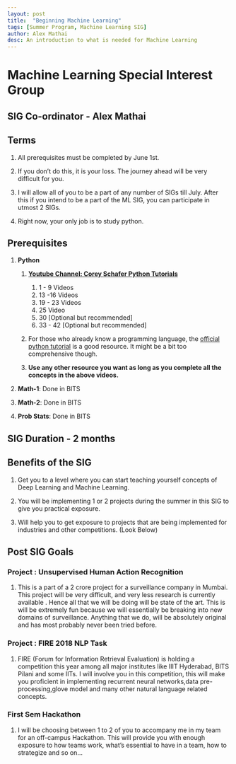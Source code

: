 ```yaml
---
layout: post
title:  "Beginning Machine Learning"
tags: [Summer Program, Machine Learning SIG]
author: Alex Mathai
desc: An introduction to what is needed for Machine Learning
---
```


# Machine Learning Special Interest Group

## SIG Co-ordinator - Alex Mathai

## Terms
1. All prerequisites must be completed by June 1st.

2. If you don’t do this, it is your loss. The journey ahead will be very difficult for you.

3. I will allow all of you to be a part of any number of SIGs till July.  After this if you intend to be a part of the ML SIG, you can participate in utmost 2 SIGs.

4. Right now, your only job is to study python. 

## Prerequisites 
1.  **Python** 
  
    1.  **[Youtube Channel: Corey Schafer Python Tutorials](https://www.youtube.com/playlist?list=PL-osiE80TeTt2d9bfVyTiXJA-UTHn6WwU)**
        1. 1 - 9 Videos
        2. 13 -16 Videos
        3. 19 - 23 Videos
        4. 25 Video
        5. 30 [Optional but recommended]
        6. 33 - 42  [Optional but recommended]

    2.  For those who already know a programming language, the
        [official python tutorial](https://docs.python.org/3/tutorial/) is a good resource.
        It might be a bit too comprehensive though.

    3.  **Use any other resource you want as long as you complete all the concepts in the above videos.**

2. **Math-1**: Done in BITS

3. **Math-2**: Done in BITS

4. **Prob Stats**: Done in BITS

## SIG Duration - 2 months

## Benefits of the SIG  
1. Get you to a level where you can start teaching yourself concepts of Deep Learning and Machine Learning.

2. You will be implementing 1 or 2 projects during the summer in this SIG to give you practical exposure.

3. Will help you to get exposure to projects that are being implemented for industries and other competitions.  (Look Below)


## Post SIG Goals 

### Project : Unsupervised Human Action Recognition
1. This is a part of a 2 crore project for a surveillance company in Mumbai.  This project will be very difficult, and very less research is currently available .  Hence all that we will be doing will be state of the art.  This is will be extremely fun because we will essentially be breaking into new domains of surveillance.  Anything that we do, will be absolutely original and has most probably never been tried before.
 
### Project : FIRE 2018 NLP Task 
1. FIRE (Forum for Information Retrieval Evaluation) is holding a competition this year among all major institutes like IIIT Hyderabad, BITS Pilani and some IITs.  I will involve you in this competition, this will make you proficient in implementing recurrent neural networks,data pre-processing,glove model and many other natural language related concepts. 

### First Sem Hackathon
1. I will be choosing between 1 to 2 of you to accompany me in my team for an off-campus Hackathon.  This will provide you with enough exposure to how teams work, what’s essential to have in a team, how to strategize and so on...
